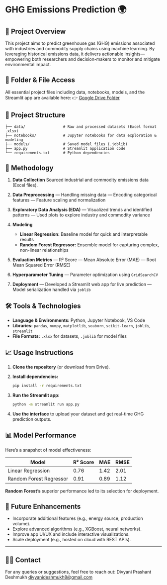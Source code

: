 # GHG Emissions Prediction 🌍

## 🧠 Project Overview

This project aims to predict greenhouse gas (GHG) emissions associated with industries and commodity supply chains using machine learning. By leveraging historical emissions data, it delivers actionable insights—empowering both researchers and decision-makers to monitor and mitigate environmental impact.

## 🚀 Folder & File Access

All essential project files including data, notebooks, models, and the Streamlit app are available here:
👉 [Google Drive Folder](https://drive.google.com/drive/folders/1KcZ9UjSjTfUjFwc8_isuBHMfFtK2y_6k?usp=sharing)

## 🔧 Project Structure

```
├── data/                 # Raw and processed datasets (Excel format .xlsx)
├── notebooks/            # Jupyter notebooks for data exploration & modeling
├── models/               # Saved model files (.joblib)
├── app.py                # Streamlit application code
└── requirements.txt      # Python dependencies
```

## 🧭 Methodology

1. **Data Collection**
   Sourced industrial and commodity emissions data (Excel files).

2. **Data Preprocessing**
   — Handling missing data
   — Encoding categorical features
   — Feature scaling and normalization

3. **Exploratory Data Analysis (EDA)**
   — Visualized trends and identified patterns
   — Used plots to explore industry and commodity variance

4. **Modeling**

   * **Linear Regression:** Baseline model for quick and interpretable results
   * **Random Forest Regressor:** Ensemble model for capturing complex, non-linear relationships

5. **Evaluation Metrics**
   — R² Score
   — Mean Absolute Error (MAE)
   — Root Mean Squared Error (RMSE)

6. **Hyperparameter Tuning**
   — Parameter optimization using `GridSearchCV`

7. **Deployment**
   — Developed a Streamlit web app for live prediction
   — Model serialization handled via `joblib`

## 🛠️ Tools & Technologies

* **Language & Environments:** Python, Jupyter Notebook, VS Code
* **Libraries:** `pandas`, `numpy`, `matplotlib`, `seaborn`, `scikit-learn`, `joblib`, `streamlit`
* **File Formats:** `.xlsx` for datasets, `.joblib` for model files

## 📈 Usage Instructions

1. **Clone the repository** (or download from Drive).
2. **Install dependencies:**

   ```bash
   pip install -r requirements.txt
   ```
3. **Run the Streamlit app:**

   ```bash
   python -m streamlit run app.py
   ```
4. **Use the interface** to upload your dataset and get real-time GHG prediction outputs.

## 📊 Model Performance

Here’s a snapshot of model effectiveness:

| Model                   | R² Score | MAE  | RMSE |
| ----------------------- | -------- | ---- | ---- |
| Linear Regression       | 0.76     | 1.42 | 2.01 |
| Random Forest Regressor | 0.91     | 0.89 | 1.12 |

**Random Forest’s** superior performance led to its selection for deployment.

## 🧩 Future Enhancements

* Incorporate additional features (e.g., energy source, production volume).
* Explore advanced algorithms (e.g., XGBoost, neural networks).
* Improve app UI/UX and include interactive visualizations.
* Scale deployment (e.g., hosted on cloud with REST APIs).

---

## 🙋‍♂️ Contact

For any queries or suggestions, feel free to reach out:
Divyani Prashant Deshmukh
divyanideshmukh8@gmail.com

